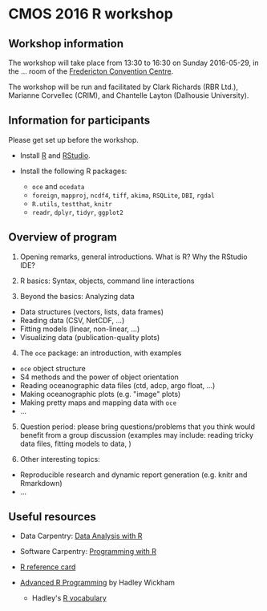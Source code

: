 # CMOS 2016 R workshop

## Workshop information

The workshop will take place from 13:30 to 16:30 on Sunday 2016-05-29, in the ... room of the [Fredericton Convention Centre](https://www.google.ca/maps/place/Fredericton+Convention+Centre/@45.9603624,-66.6397234,17z/data=!3m1!4b1!4m5!3m4!1s0x4ca418a14d3b0b3f:0xb0d7471229c5f317!8m2!3d45.9603624!4d-66.6375347?hl=en).

The workshop will be run and facilitated by Clark Richards (RBR Ltd.), Marianne Corvellec (CRIM), and Chantelle Layton (Dalhousie University). 

## Information for participants

Please get set up before the workshop.

* Install [R](https://www.r-project.org/) and [RStudio](https://www.rstudio.com/).

* Install the following R packages:

  * `oce` and `ocedata`
  * `foreign`, `mapproj`, `ncdf4`, `tiff`, `akima`, `RSQLite`, `DBI`, `rgdal`
  * `R.utils`, `testthat`, `knitr`
  * `readr`, `dplyr`, `tidyr`, `ggplot2`
  
## Overview of program

1. Opening remarks, general introductions. What is R? Why the RStudio IDE?

2. R basics: Syntax, objects, command line interactions

3. Beyond the basics: Analyzing data

  * Data structures (vectors, lists, data frames)
  * Reading data (CSV, NetCDF, ...)
  * Fitting models (linear, non-linear, ...)
  * Visualizing data (publication-quality plots)

4. The `oce` package: an introduction, with examples

  * `oce` object structure
  * S4 methods and the power of object orientation
  * Reading oceanographic data files (ctd, adcp, argo float, ...)
  * Making oceanographic plots (e.g. "image" plots)
  * Making pretty maps and mapping data with `oce`
  * ...

5. Question period: please bring questions/problems that you think would benefit from a group discussion (examples may include: reading tricky data files, fitting models to data, )

6. Other interesting topics:

  * Reproducible research and dynamic report generation (e.g. knitr and Rmarkdown)
  * ...


## Useful resources

* Data Carpentry: [Data Analysis with R](http://www.datacarpentry.org/R-ecology-lesson/)

* Software Carpentry: [Programming with R](http://swcarpentry.github.io/r-novice-inflammation/)

* [R reference card](http://cran.r-project.org/doc/contrib/Short-refcard.pdf)

* [Advanced R Programming](http://adv-r.had.co.nz/) by Hadley Wickham

    * Hadley's [R vocabulary](http://adv-r.had.co.nz/Vocabulary.html)

